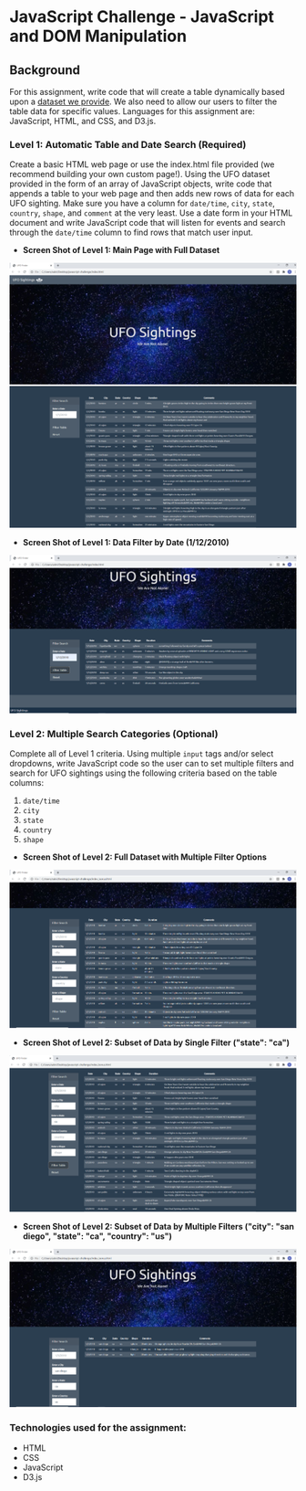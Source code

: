 # **JavaScript Challenge - JavaScript and DOM Manipulation**

## Background
For this assignment, write code that will create a table dynamically based upon a [dataset we provide](static/js/data.js). We also need to allow our users to filter the table data for specific values. Languages for this assignment are: JavaScript, HTML, and CSS, and D3.js.

### Level 1: Automatic Table and Date Search (Required)

Create a basic HTML web page or use the index.html file provided (we recommend building your own custom page!). Using the UFO dataset provided in the form of an array of JavaScript objects, write code that appends a table to your web page and then adds new rows of data for each UFO sighting. Make sure you have a column for `date/time`, `city`, `state`, `country`, `shape`, and `comment` at the very least. Use a date form in your HTML document and write JavaScript code that will listen for events and search through the `date/time` column to find rows that match user input.

* **Screen Shot of Level 1: Main Page with Full Dataset** 

![1_level1](ScreenShots/screen-shot-1.PNG)
![2_level1](ScreenShots/screen-shot-2.PNG)

* **Screen Shot of Level 1: Data Filter by Date (1/12/2010)**

![3_level1](ScreenShots/screen-shot-3.PNG)

### Level 2: Multiple Search Categories (Optional)

Complete all of Level 1 criteria. Using multiple `input` tags and/or select dropdowns, write JavaScript code so the user can to set multiple filters and search for UFO sightings using the following criteria based on the table columns:

  1. `date/time`
  2. `city`
  3. `state`
  4. `country`
  5. `shape`
  
* **Screen Shot of Level 2: Full Dataset with Multiple Filter Options** 

![4_level2](ScreenShots/screen-shot-4.PNG)

* **Screen Shot of Level 2: Subset of Data by Single Filter ("state": "ca")**

![5_level2](ScreenShots/screen-shot-5.PNG)

* **Screen Shot of Level 2: Subset of Data by Multiple Filters ("city": "san diego", "state": "ca", "country": "us")**

![6_level2](ScreenShots/screen-shot-6.PNG)

### Technologies used for the assignment:
* HTML 
* CSS
* JavaScript
* D3.js


